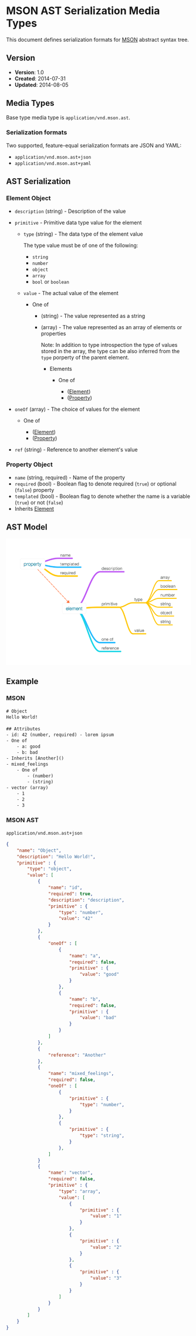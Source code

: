 # MSON AST Serialization Media Types
This document defines serialization formats for [MSON](https://github.com/apiaryio/mson) abstract syntax tree.

## Version

- **Version**: 1.0
- **Created**: 2014-07-31
- **Updated**: 2014-08-05

## Media Types
Base type media type is `application/vnd.mson.ast`.

### Serialization formats
Two supported, feature-equal serialization formats are JSON and YAML:

- `application/vnd.mson.ast+json`
- `application/vnd.mson.ast+yaml`

## AST Serialization

### Element Object

- `description` (string) - Description of the value
- `primitive` - Primitive data type value for the element
    - `type` (string) - The data type of the element value

        The type value must be of one of the following:

        - `string`
        - `number`
        - `object`
        - `array`
        - `bool` or `boolean`

    - `value` - The actual value of the element

        - One of

            - (string) - The value represented as a string
            - (array) - The value represented as an array of elements or properties

                Note: In addition to type introspection the type of values stored in the array, the type can be also inferred from the `type` porperty of the parent element.

                - Elements

                    - One of

                        - ([Element]())
                        - ([Property]())

- `oneOf` (array) - The choice of values for the element

    - One of

        - ([Element]())
        - ([Property]())

- `ref` (string) - Reference to another element's value

### Property Object

- `name` (string, required) - Name of the property
- `required` (bool) - Boolean flag to denote required (`true`) or optional (`false`) property
- `templated` (bool) - Boolean flag to denote whether the name is a variable (`true`) or not (`false`)
- Inherits [Element]()

## AST Model
![AST Model Diagram](https://raw.githubusercontent.com/apiaryio/mson-ast/master/assets/astmodel.png)

## Example

### MSON

```
# Object
Hello World!

## Attributes
- id: 42 (number, required) - lorem ipsum
- One of
    - a: good
    - b: bad
- Inherits [Another]()
- mixed_feelings
    - One of
        - (number)
        - (string)
- vector (array)
    - 1
    - 2
    - 3
```

### MSON AST
`application/vnd.mson.ast+json`

```json
{
    "name": "Object",
    "description": "Hello World!",
    "primitive" : {
        "type": "object",
        "value": [
            {
                "name": "id",
                "required": true,
                "description": "description",
                "primitive" : {
                    "type": "number",
                    "value": "42"
                }
            },
            {
                "oneOf" : [
                    {
                        "name": "a",
                        "required": false,
                        "primitive" : {
                            "value": "good"
                        }
                    },
                    {
                        "name": "b",
                        "required": false,
                        "primitive" : {
                            "value": "bad"
                        }
                    }
                ]
            }, 
            {
                "reference": "Another"
            },
            {
                "name": "mixed_feelings",
                "required": false,
                "oneOf" : [
                    {
                        "primitive" : {
                            "type": "number",
                        }
                    },
                    {
                        "primitive" : {
                            "type": "string",
                        }
                    },
                ]
            }
            {
                "name": "vector",
                "required": false,
                "primitive" : {
                    "type": "array",
                    "value": [
                        {
                            "primitive" : {
                                "value": "1"
                            }
                        },
                        {
                            "primitive" : {
                                "value": "2"
                            }
                        },
                        {
                            "primitive" : {
                                "value": "3"
                            }
                        }
                    ]
                }
            }
        ]
    }
}

```